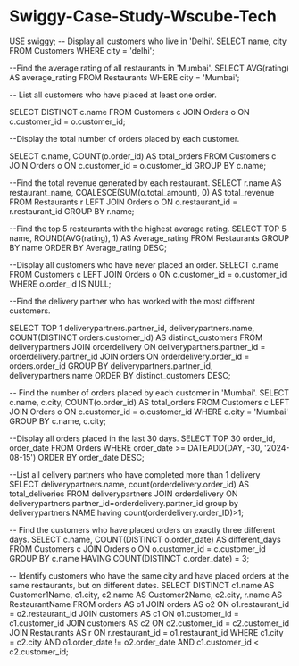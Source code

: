 # Swiggy-Case-Study-Wscube-Tech

USE swiggy;
-- Display all customers who live in 'Delhi'.
SELECT name, city FROM Customers
WHERE city = 'delhi';

--Find the average rating of all restaurants in 'Mumbai'.
SELECT AVG(rating) AS average_rating
FROM Restaurants
WHERE city = 'Mumbai';



-- List all customers who have placed at least one order.

SELECT DISTINCT c.name
FROM Customers c
JOIN Orders o ON c.customer_id = o.customer_id;


--Display the total number of orders placed by each customer.

SELECT c.name, COUNT(o.order_id) AS total_orders
FROM Customers c
JOIN Orders o ON c.customer_id = o.customer_id
GROUP BY c.name;

--Find the total revenue generated by each restaurant.
SELECT r.name AS restaurant_name, COALESCE(SUM(o.total_amount), 0) AS total_revenue
FROM Restaurants r
LEFT JOIN Orders o ON o.restaurant_id = r.restaurant_id
GROUP BY r.name;

--Find the top 5 restaurants with the highest average rating.
SELECT TOP 5 name, ROUND(AVG(rating), 1) AS Average_rating
FROM Restaurants
GROUP BY name
ORDER BY Average_rating DESC;

--Display all customers who have never placed an order.
SELECT c.name 
FROM Customers c
LEFT JOIN Orders o ON c.customer_id = o.customer_id
WHERE o.order_id IS NULL;


--Find the delivery partner who has worked with the most different customers.

SELECT TOP 1
    deliverypartners.partner_id,
    deliverypartners.name,
    COUNT(DISTINCT orders.customer_id) AS distinct_customers
FROM
    deliverypartners
JOIN
    orderdelivery ON deliverypartners.partner_id = orderdelivery.partner_id
JOIN
    orders ON orderdelivery.order_id = orders.order_id
GROUP BY
    deliverypartners.partner_id, deliverypartners.name
ORDER BY
    distinct_customers DESC;




-- Find the number of orders placed by each customer in 'Mumbai'.
SELECT c.name, c.city, COUNT(o.order_id) AS total_orders
FROM Customers c
LEFT JOIN Orders o ON c.customer_id = o.customer_id
WHERE c.city = 'Mumbai'
GROUP BY c.name, c.city;

--Display all orders placed in the last 30 days.
SELECT TOP 30 order_id, order_date
FROM Orders
WHERE order_date >= DATEADD(DAY, -30, '2024-08-15')
ORDER BY order_date DESC;


--List all delivery partners who have completed more than 1 delivery
SELECT deliverypartners.name, count(orderdelivery.order_id) AS total_deliveries
FROM deliverypartners
JOIN orderdelivery
ON deliverypartners.partner_id=orderdelivery.partner_id
group by deliverypartners.NAME
having count(orderdelivery.order_ID)>1;

-- Find the customers who have placed orders on exactly three different days.
SELECT c.name, COUNT(DISTINCT o.order_date) AS different_days
FROM Customers c
JOIN Orders o ON o.customer_id = c.customer_id
GROUP BY c.name
HAVING COUNT(DISTINCT o.order_date) = 3;



-- Identify customers who have the same city and have placed orders at the same restaurants, but on different dates.
SELECT DISTINCT
    c1.name AS Customer1Name,
    c1.city,
    c2.name AS Customer2Name,
    c2.city,
    r.name AS RestaurantName
FROM
    orders AS o1
JOIN
    orders AS o2 ON o1.restaurant_id = o2.restaurant_id
JOIN
    customers AS c1 ON o1.customer_id = c1.customer_id
JOIN
    customers AS c2 ON o2.customer_id = c2.customer_id
JOIN
    Restaurants AS r ON r.restaurant_id = o1.restaurant_id
WHERE
    c1.city = c2.city
    AND o1.order_date != o2.order_date
    AND c1.customer_id < c2.customer_id;







